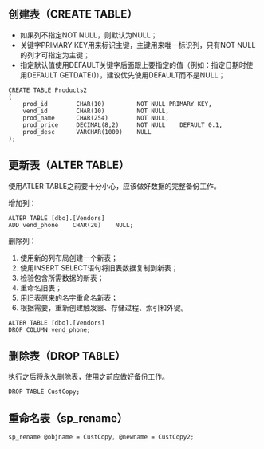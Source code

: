 ## 创建表（CREATE TABLE）

* 如果列不指定NOT NULL，则默认为NULL；
* 关键字PRIMARY KEY用来标识主键，主键用来唯一标识列，只有NOT NULL的列才可指定为主键；
* 指定默认值使用DEFAULT关键字后面跟上要指定的值（例如：指定日期时使用DEFAULT GETDATE\(\)），建议优先使用DEFAULT而不是NULL；

```
CREATE TABLE Products2
(
    prod_id        CHAR(10)         NOT NULL PRIMARY KEY,
    vend_id        CHAR(10)         NOT NULL,
    prod_name      CHAR(254)        NOT NULL,
    prod_price     DECIMAL(8,2)     NOT NULL    DEFAULT 0.1,
    prod_desc      VARCHAR(1000)    NULL
);
```

## 更新表（ALTER TABLE）

使用ATLER TABLE之前要十分小心，应该做好数据的完整备份工作。

增加列：

```
ALTER TABLE [dbo].[Vendors]
ADD vend_phone    CHAR(20)    NULL;
```

删除列：

1. 使用新的列布局创建一个新表；
2. 使用INSERT SELECT语句将旧表数据复制到新表；
3. 检验包含所需数据的新表；
4. 重命名旧表；
5. 用旧表原来的名字重命名新表；
6. 根据需要，重新创建触发器、存储过程、索引和外键。

```
ALTER TABLE [dbo].[Vendors]
DROP COLUMN vend_phone;
```

## 删除表（DROP TABLE）

执行之后将永久删除表，使用之前应做好备份工作。

```
DROP TABLE CustCopy;
```

## 重命名表（sp\_rename）

```
sp_rename @objname = CustCopy, @newname = CustCopy2;
```



